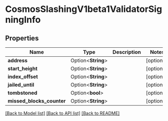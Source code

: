 # CosmosSlashingV1beta1ValidatorSigningInfo

## Properties

Name | Type | Description | Notes
------------ | ------------- | ------------- | -------------
**address** | Option<**String**> |  | [optional]
**start_height** | Option<**String**> |  | [optional]
**index_offset** | Option<**String**> |  | [optional]
**jailed_until** | Option<**String**> |  | [optional]
**tombstoned** | Option<**bool**> |  | [optional]
**missed_blocks_counter** | Option<**String**> |  | [optional]

[[Back to Model list]](../README.md#documentation-for-models) [[Back to API list]](../README.md#documentation-for-api-endpoints) [[Back to README]](../README.md)


